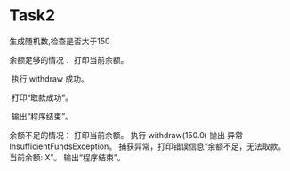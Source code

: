 # Task2

生成随机数,检查是否大于150

余额足够的情况： 打印当前余额。

​								执行 withdraw 成功。

​								打印“取款成功”。

​								输出“程序结束”。

余额不足的情况： 打印当前余额。
								执行 withdraw(150.0) 抛出 异常InsufficientFundsException。
								捕获异常，打印错误信息“余额不足，无法取款。当前余额: X”。
								输出“程序结束”。